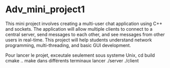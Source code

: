 # Adv_mini_project1
This mini project involves creating a multi-user chat application using C++ and sockets. The application will allow multiple clients to connect to a central server, send messages to each other, and see messages from other users in real-time. This project will help students understand network programming, multi-threading, and basic GUI development.

Pour lancer le projet, exceutale seulement sous systeme Unix, 
cd build
cmake ..
make
dans différents terminaux lancer ./server
./client

